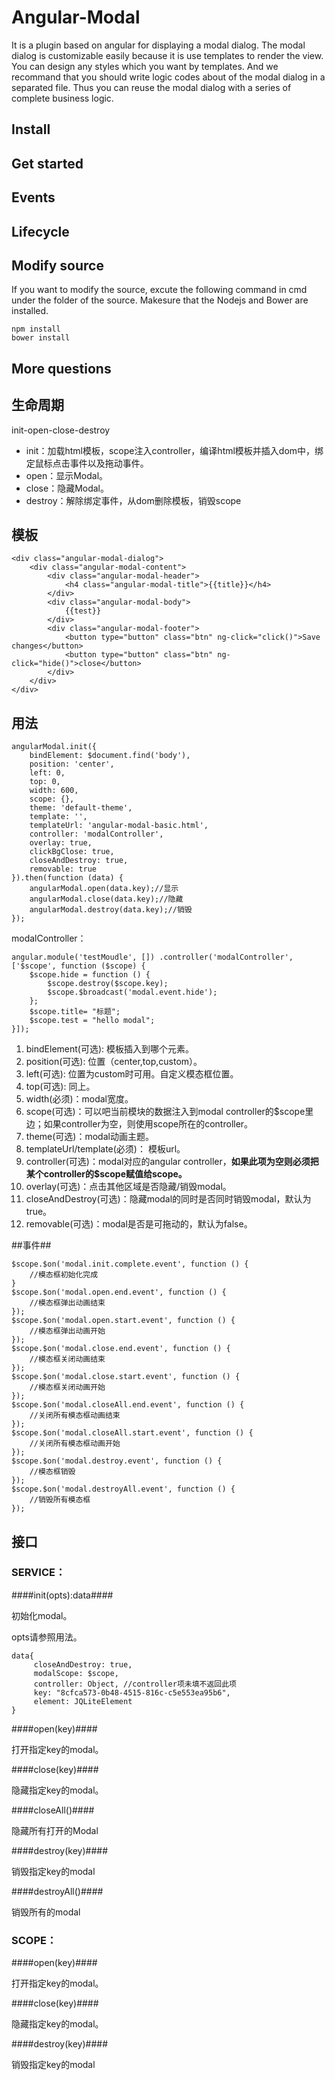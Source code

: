 # Angular-Modal #

It is a plugin based on angular for displaying a modal dialog. The modal dialog is customizable easily because it is use templates to render the view. You can design any styles which you want by templates. And we recommand that you should write logic codes about of the modal dialog in a separated file. Thus you can reuse the modal dialog with a series of complete business logic.

## Install ##

## Get started ##

## Events ##

## Lifecycle ##

## Modify source ##

If you want to modify the source, excute the following command in cmd under the folder of the source. Makesure that the Nodejs and Bower are installed.
	
	npm install
	bower install

## More questions ##

## 生命周期 ##

init-open-close-destroy

- init：加载html模板，scope注入controller，编译html模板并插入dom中，绑定鼠标点击事件以及拖动事件。
- open：显示Modal。
- close：隐藏Modal。
- destroy：解除绑定事件，从dom删除模板，销毁scope

## 模板 ##

    <div class="angular-modal-dialog">
	    <div class="angular-modal-content">
		    <div class="angular-modal-header">
		    	<h4 class="angular-modal-title">{{title}}</h4>
		    </div>
		    <div class="angular-modal-body">
		    	{{test}}
		    </div>
		    <div class="angular-modal-footer">
			    <button type="button" class="btn" ng-click="click()">Save changes</button>
			    <button type="button" class="btn" ng-click="hide()">close</button>
		    </div>
	    </div>
    </div>

## 用法 ##
    angularModal.init({
		bindElement: $document.find('body'),
		position: 'center',
		left: 0,
		top: 0,
		width: 600,
		scope: {},
        theme: 'default-theme',
		template: '',
        templateUrl: 'angular-modal-basic.html',
        controller: 'modalController',
        overlay: true,
		clickBgClose: true,
        closeAndDestroy: true,
        removable: true
	}).then(function (data) {
    	angularModal.open(data.key);//显示
		angularModal.close(data.key);//隐藏
		angularModal.destroy(data.key);//销毁
    });

modalController：
		
    angular.module('testMoudle', []) .controller('modalController', ['$scope', function ($scope) {
        $scope.hide = function () {
            $scope.destroy($scope.key);
            $scope.$broadcast('modal.event.hide');
        };
        $scope.title= "标题";
        $scope.test = "hello modal";
	}]);
	
1. bindElement(可选): 模板插入到哪个元素。
1. position(可选): 位置（center,top,custom）。
1. left(可选): 位置为custom时可用。自定义模态框位置。
1. top(可选): 同上。
1. width(必须)：modal宽度。
1. scope(可选)：可以吧当前模块的数据注入到modal controller的$scope里边；如果controller为空，则使用scope所在的controller。
1. theme(可选)：modal动画主题。
1. templateUrl/template(必须)： 模板url。
1. controller(可选)：modal对应的angular controller，**如果此项为空则必须把某个controller的$scope赋值给scope。**
1. overlay(可选)：点击其他区域是否隐藏/销毁modal。
1. closeAndDestroy(可选)：隐藏modal的同时是否同时销毁modal，默认为true。
1. removable(可选)：modal是否是可拖动的，默认为false。

##事件##

	$scope.$on('modal.init.complete.event', function () {
		//模态框初始化完成
	}
	$scope.$on('modal.open.end.event', function () {
	    //模态框弹出动画结束
	});
	$scope.$on('modal.open.start.event', function () {
	    //模态框弹出动画开始
	});
	$scope.$on('modal.close.end.event', function () {
	    //模态框关闭动画结束
	});
	$scope.$on('modal.close.start.event', function () {
	    //模态框关闭动画开始
	});
	$scope.$on('modal.closeAll.end.event', function () {
	    //关闭所有模态框动画结束
	});
	$scope.$on('modal.closeAll.start.event', function () {
	    //关闭所有模态框动画开始
	});
	$scope.$on('modal.destroy.event', function () {
	    //模态框销毁
	});
	$scope.$on('modal.destroyAll.event', function () {
	    //销毁所有模态框
	});


## 接口 ##

### SERVICE： ###

####init(opts):data####


初始化modal。

opts请参照用法。

    data{
		 closeAndDestroy: true, 
		 modalScope: $scope, 
		 controller: Object, //controller项未填不返回此项
		 key: "8cfca573-0b48-4515-816c-c5e553ea95b6", 
		 element: JQLiteElement
	}


####open(key)####

打开指定key的modal。

####close(key)####

隐藏指定key的modal。

####closeAll()####

隐藏所有打开的Modal

####destroy(key)####

销毁指定key的modal

####destroyAll()####

销毁所有的modal

### SCOPE： ###

####open(key)####

打开指定key的modal。

####close(key)####

隐藏指定key的modal。

####destroy(key)####

销毁指定key的modal